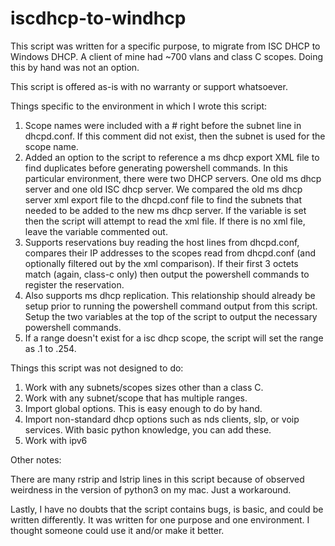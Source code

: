 # iscdhcp-to-windhcp

This script was written for a specific purpose, to migrate from ISC DHCP to Windows DHCP. A client of mine had ~700 vlans and class C scopes. Doing this by hand was not an option.

This script is offered as-is with no warranty or support whatsoever.

Things specific to the environment in which I wrote this script:

1) Scope names were included with a # right before the subnet line in dhcpd.conf. If this comment did not exist, then the subnet is used for the scope name.
2) Added an option to the script to reference a ms dhcp export XML file to find duplicates before generating powershell commands. In this particular environment, there were two DHCP servers. One old ms dhcp server and one old ISC dhcp server. We compared the old ms dhcp server xml export file to the dhcpd.conf file to find the subnets that needed to be added to the new ms dhcp server. If the variable is set then the script will attempt to read the xml file. If there is no xml file, leave the variable commented out.
3) Supports reservations buy reading the host lines from dhcpd.conf, compares their IP addresses to the scopes read from dhcpd.conf (and optionally filtered out by the xml comparison). If their first 3 octets match (again, class-c only) then output the powershell commands to register the reservation.
4) Also supports ms dhcp replication. This relationship should already be setup prior to running the powershell command output from this script. Setup the two variables at the top of the script to output the necessary powershell commands.
5) If a range doesn't exist for a isc dhcp scope, the script will set the range as .1 to .254.

Things this script was not designed to do:

1) Work with any subnets/scopes sizes other than a class C.
2) Work with any subnet/scope that has multiple ranges.
3) Import global options. This is easy enough to do by hand.
4) Import non-standard dhcp options such as nds clients, slp, or voip services. With basic python knowledge, you can add these.
5) Work with ipv6

Other notes:

There are many rstrip and lstrip lines in this script because of observed weirdness in the version of python3 on my mac. Just a workaround.

Lastly, I have no doubts that the script contains bugs, is basic, and could be written differently. It was written for one purpose and one environment. I thought someone could use it and/or make it better.